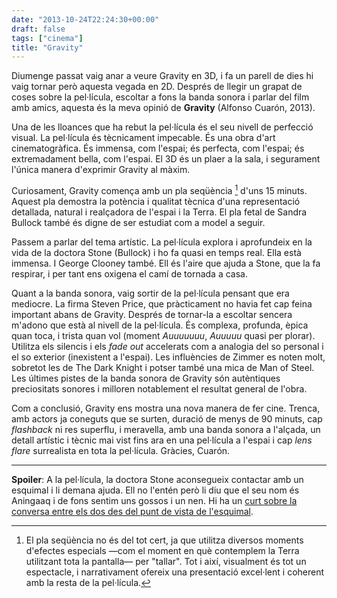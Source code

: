```yaml
---
date: "2013-10-24T22:24:30+00:00"
draft: false
tags: ["cinema"]
title: "Gravity"
---
```

Diumenge passat vaig anar a veure Gravity en 3D, i fa un parell de dies hi vaig tornar però aquesta vegada en 2D. Després de llegir un grapat de coses sobre la pel·lícula, escoltar a fons la banda sonora i parlar del film amb amics, aquesta és la meva opinió de **Gravity** (Alfonso Cuarón, 2013). 

Una de les lloances que ha rebut la pel·lícula és el seu nivell de perfecció visual. La pel·lícula és tècnicament impecable. És una obra d'art cinematogràfica. És immensa, com l'espai; és perfecta, com l'espai; és extremadament bella, com l'espai. El 3D és un plaer a la sala, i segurament l'única manera d'exprimir Gravity al màxim.

Curiosament, Gravity comença amb un pla seqüència [^1] d'uns 15 minuts. Aquest pla demostra la potència i qualitat tècnica d'una representació detallada, natural i realçadora de l'espai i la Terra. El pla fetal de Sandra Bullock també és digne de ser estudiat com a model a seguir. 

Passem a parlar del tema artístic. La pel·lícula explora i aprofundeix en la vida de la doctora Stone (Bullock) i ho fa quasi en temps real. Ella està immensa. I George Clooney també. Ell és l'aire que ajuda a Stone, que la fa respirar, i per tant ens oxigena el camí de tornada a casa.

Quant a la banda sonora, vaig sortir de la pel·lícula pensant que era mediocre. La firma Steven Price, que pràcticament no havia fet cap feina important abans de Gravity. Després de tornar-la a escoltar sencera m'adono que està al nivell de la pel·lícula. És complexa, profunda, èpica quan toca, i trista quan vol (moment *Auuuuuuu*, *Auuuuu* quasi per plorar). Utilitza els silencis i els *fade out* accelerats com a analogia del so personal i el so exterior (inexistent a l'espai). Les influències de Zimmer es noten molt, sobretot les de The Dark Knight i potser també una mica de Man of Steel. Les últimes pistes de la banda sonora de Gravity són autèntiques preciositats sonores i milloren notablement el resultat general de l'obra.

Com a conclusió, Gravity ens mostra una nova manera de fer cine. Trenca, amb actors ja coneguts que se surten, duració de menys de 90 minuts, cap *flashback* ni res superflu, i meravella, amb una banda sonora a l'alçada, un detall artístic i tècnic mai vist fins ara en una pel·lícula a l'espai i cap *lens flare* surrealista en tota la pel·lícula. Gràcies, Cuarón.

[^1]: El pla seqüència no és del tot cert, ja que utilitza diversos moments d'efectes especials —com el moment en què contemplem la Terra utilitzant tota la pantalla— per "tallar". Tot i així, visualment és tot un espectacle, i narrativament ofereix una presentació excel·lent i coherent amb la resta de la pel·lícula.

-----

**Spoiler**: A la pel·lícula, la doctora Stone aconsegueix contactar amb un esquimal i li demana ajuda. Ell no l'entén però li diu que el seu nom és Aningaaq i de fons sentim uns gossos i un nen. Hi ha un [curt sobre la conversa entre els dos des del punt de vista de l'esquimal](http://blogs.indiewire.com/theplaylist/gravity-companion-short-film-aningnaaq-by-jonas-cuaron-will-be-released-as-a-dvd-extra-20131004).
